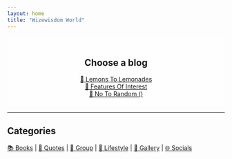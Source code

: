 ```yaml
---
layout: home
title: "Wizewisdom World"
---
```


  <div style="text-align: center; background: rgba(255, 255, 255, 0.8); padding: 20px; border-radius: 20px;">

  <h2>Choose a blog</h2>  

  <div class="links" style="margin-top: 15px;">
    <a href="https://lemons2lemonades.blogspot.com/">🌱 Lemons To Lemonades</a><br>
    <a href="https://featuresofinterestcom.wordpress.com/">🌱 Features Of Interest</a><br>
    <a href="https://notorandom.wordpress.com/">🌱 No To Random ()</a><br>
  </div>

  </div>

---

## Categories  

<a href="#books">📚 Books</a> | 
<a href="#quotes">💭 Quotes</a> | 
<a href="https://www.facebook.com/groups/lemons2lemonades">👥 Group</a> | 
<a href="#lifestyle">🌿 Lifestyle</a> | 
<a href="#gallery">🎨 Gallery</a> | 
<a href="#socials">🌐 Socials</a>  

